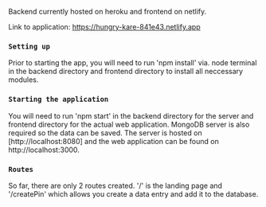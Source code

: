 Backend currently hosted on heroku and frontend on netlify.

Link to application: https://hungry-kare-841e43.netlify.app 

### `Setting up`
Prior to starting the app, you will need to run 'npm install' via. node terminal in the backend directory and frontend directory to install all neccessary modules.


### `Starting the application`
You will need to run 'npm start' in the backend directory for the server and frontend directory for the actual web application. MongoDB server is also required so the data can be saved.
The server is hosted on [http://localhost:8080] and the web application can be found on http://localhost:3000.



### `Routes`
So far, there are only 2 routes created. '/' is the landing page and '/createPin' which allows you create a data entry and add it to the database.
